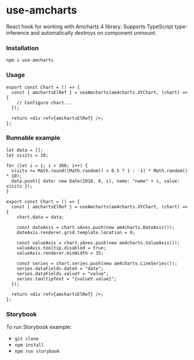 # use-amcharts

React hook for working with Amcharts 4 library. Supports TypeScript type-inference and automatically destroys on component unmount.

### Installation

```
npm i use-amcharts
```

### Usage
```tsx
export const Chart = () => {
  const { amchartsElRef } = useAmcharts(am4charts.XYChart, (chart) => {
    // Configure chart...
  });

  return <div ref={amchartsElRef} />;
};
```

### Runnable example

```tsx
let data = [];
let visits = 10;

for (let i = 1; i < 366; i++) {
  visits += Math.round((Math.random() < 0.5 ? 1 : -1) * Math.random() * 10);
  data.push({ date: new Date(2018, 0, i), name: "name" + i, value: visits });
}

export const Chart = () => {
  const { amchartsElRef } = useAmcharts(am4charts.XYChart, (chart) => {
    chart.data = data;
    
    const dateAxis = chart.xAxes.push(new am4charts.DateAxis());
    dateAxis.renderer.grid.template.location = 0;
    
    const valueAxis = chart.yAxes.push(new am4charts.ValueAxis());
    valueAxis.tooltip.disabled = true;
    valueAxis.renderer.minWidth = 35;
    
    const series = chart.series.push(new am4charts.LineSeries());
    series.dataFields.dateX = "date";
    series.dataFields.valueY = "value";
    series.tooltipText = "{valueY.value}";
  });

  return <div ref={amchartsElRef} />;
};
```

### Storybook

To run Storybook example:
- `git clone`
- `npm install`
- `npm run storybook` 
